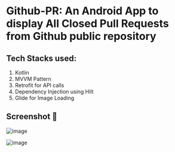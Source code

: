 # Github-PR: An Android App to display All Closed Pull Requests from Github public repository

## Tech Stacks used:
1. Kotlin
2. MVVM Pattern
3. Retrofit for API calls
4. Dependency Injection using Hilt
5. Glide for Image Loading


## Screenshot :eyes:
![image](https://github.com/amntoppo/Github-PR/assets/22256112/820a1026-1bd2-4c74-9283-2406c6df6991)

![image](https://github.com/amntoppo/Github-PR/assets/22256112/310716a4-73d9-4b53-9273-b60176bdc0a5)

